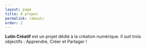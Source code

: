 ```yaml
---
layout: page
title: À propos
permalink: /about/
order: 2
---
```


**Lutin Créatif** est un projet dédié à la création numérique. Il suit trois objectifs : Apprendre, Créer et Partager !
